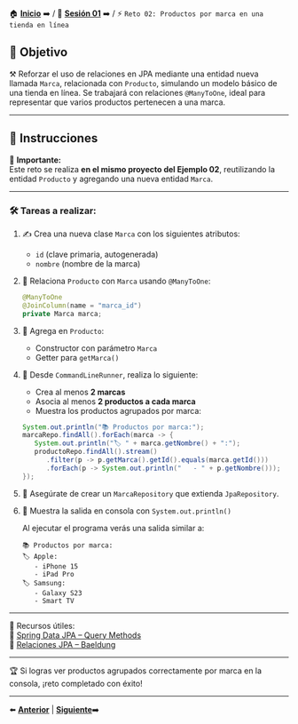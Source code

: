 🏠 [**Inicio**](../../Readme.md) ➡️ / 📖 [**Sesión 01**](../Readme.md) ➡️ / ⚡ `Reto 02: Productos por marca en una tienda en línea`

## 🎯 Objetivo

⚒️ Reforzar el uso de relaciones en JPA mediante una entidad nueva llamada `Marca`, relacionada con `Producto`, simulando un modelo básico de una tienda en línea. Se trabajará con relaciones `@ManyToOne`, ideal para representar que varios productos pertenecen a una marca.

---

## 📝 Instrucciones

📌 **Importante:**  
Este reto se realiza **en el mismo proyecto del Ejemplo 02**, reutilizando la entidad `Producto` y agregando una nueva entidad `Marca`.

---

### 🛠️ Tareas a realizar:

1. ✍️ Crea una nueva clase `Marca` con los siguientes atributos:
   - `id` (clave primaria, autogenerada)
   - `nombre` (nombre de la marca)

2. 🔁 Relaciona `Producto` con `Marca` usando `@ManyToOne`:

    ```java
    @ManyToOne
    @JoinColumn(name = "marca_id")
    private Marca marca;
    ```

3. 🔄 Agrega en `Producto`:
   - Constructor con parámetro `Marca`
   - Getter para `getMarca()`

4. 🧪 Desde `CommandLineRunner`, realiza lo siguiente:
   - Crea al menos **2 marcas**
   - Asocia al menos **2 productos a cada marca**
   - Muestra los productos agrupados por marca:

   ```java
   System.out.println("📚 Productos por marca:");
   marcaRepo.findAll().forEach(marca -> {
      System.out.println("🏷️ " + marca.getNombre() + ":");
      productoRepo.findAll().stream()
         .filter(p -> p.getMarca().getId().equals(marca.getId()))
         .forEach(p -> System.out.println("   - " + p.getNombre()));
   });
   ```

5. 🧾 Asegúrate de crear un `MarcaRepository` que extienda `JpaRepository`.

6. 🧾 Muestra la salida en consola con `System.out.println()`


   Al ejecutar el programa verás una salida similar a:

   ```
   📚 Productos por marca:
   🏷️ Apple:
      - iPhone 15
      - iPad Pro
   🏷️ Samsung:
      - Galaxy S23
      - Smart TV
   ```

---

📘 Recursos útiles:  
🔗 [Spring Data JPA – Query Methods](https://docs.spring.io/spring-data/jpa/docs/current/reference/html/#repositories.query-methods)  
🔗 [Relaciones JPA – Baeldung](https://www.baeldung.com/jpa-joincolumn-vs-mappedby)

---

🏆 Si logras ver productos agrupados correctamente por marca en la consola, ¡reto completado con éxito!

---

⬅️ [**Anterior**](../Ejemplo-02/Readme.md) | [**Siguiente**](../Ejemplo-03/Readme.md)➡️  